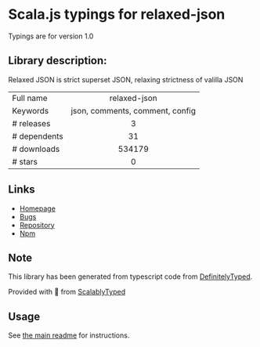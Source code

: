 
# Scala.js typings for relaxed-json

Typings are for version 1.0

## Library description:
Relaxed JSON is strict superset JSON, relaxing strictness of valilla JSON

|                    |                 |
| ------------------ | :-------------: |
| Full name          | relaxed-json |
| Keywords           | json, comments, comment, config |
| # releases         | 3 |
| # dependents       | 31 |
| # downloads        | 534179 |
| # stars            | 0 |

## Links
- [Homepage](https://github.com/phadej/relaxed-json)
- [Bugs](https://github.com/phadej/relaxed-json/issues)
- [Repository](https://github.com/phadej/relaxed-json)
- [Npm](https://www.npmjs.com/package/relaxed-json)
    


## Note
This library has been generated from typescript code from [DefinitelyTyped](https://definitelytyped.org).

Provided with :purple_heart: from [ScalablyTyped](https://github.com/oyvindberg/ScalablyTyped)

## Usage
See [the main readme](../../readme.md) for instructions.


